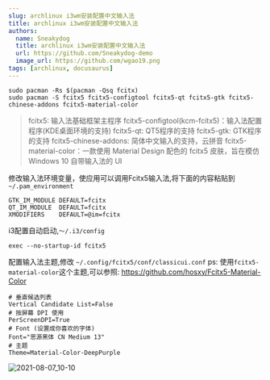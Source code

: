 ```yaml
---
slug: archlinux i3wm安装配置中文输入法
title: archlinux i3wm安装配置中文输入法
authors:
  name: Sneakydog
  title: archlinux i3wm安装配置中文输入法
  url: https://github.com/Sneakydog-demo
  image_url: https://github.com/wgao19.png
tags: [archlinux, docusaurus]
---
```



```
sudo pacman -Rs $(pacman -Qsq fcitx)
sudo pacman -S fcitx5 fcitx5-configtool fcitx5-qt fcitx5-gtk fcitx5-chinese-addons fcitx5-material-color
```

>fcitx5: 输入法基础框架主程序
>fcitx5-configtool(kcm-fcitx5)：输入法配置程序(KDE桌面环境的支持)
>fcitx5-qt: QT5程序的支持 
>fcitx5-gtk: GTK程序的支持 
>fcitx5-chinese-addons: 简体中文输入的支持，云拼音
>fcitx5-material-color：一款使用 Material Design 配色的 fcitx5 皮肤，旨在模仿 Windows 10 自带输入法的 UI

修改输入法环境变量，使应用可以调用Fcitx5输入法,将下面的内容粘贴到`~/.pam_environment`
```
GTK_IM_MODULE DEFAULT=fcitx
QT_IM_MODULE  DEFAULT=fcitx
XMODIFIERS    DEFAULT=@im=fcitx
```

i3配置自动启动,`～/.i3/config`
```
exec --no-startup-id fcitx5
```

配置输入法主题,修改 `~/.config/fcitx5/conf/classicui.conf`
ps: 使用`fcitx5-material-color`这个主题,可以参照: https://github.com/hosxy/Fcitx5-Material-Color

```
# 垂直候选列表
Vertical Candidate List=False
# 按屏幕 DPI 使用
PerScreenDPI=True
# Font (设置成你喜欢的字体)
Font="思源黑体 CN Medium 13"
# 主题
Theme=Material-Color-DeepPurple
```

![2021-08-07_10-10](https://user-images.githubusercontent.com/5198378/128584769-7cb6493a-210e-41f3-9431-20ca283b03c1.png)
